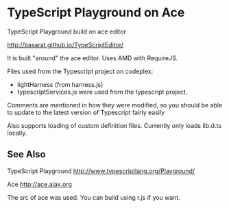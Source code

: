 TypeScript Playground on Ace
==========================
TypeScript Playground build on ace editor

http://basarat.github.io/TypeScriptEditor/

It is built "around" the ace editor. Uses AMD with RequireJS.

Files used from the Typescript project on codeplex:
- lightHarness (from harness.js)
- typescriptServices.js
were used from the typescript project.

Comments are mentioned in how they were modified, so you should be able to update to the latest version of Typescript fairly easily

Also supports loading of custom definition files. Currently only loads lib.d.ts locally.

See Also
-----------------

TypeScript Playground
http://www.typescriptlang.org/Playground/

Ace
http://ace.ajax.org

The src of ace was used. You can build using r.js if you want.

